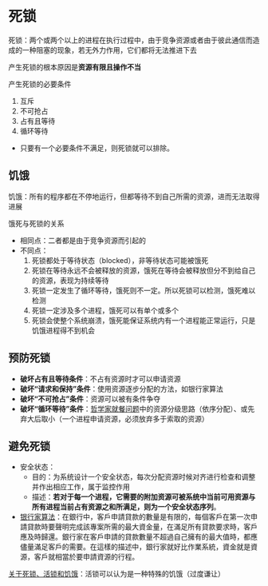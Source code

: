 # 死锁
<codepub>死锁</codepub>：两个或两个以上的进程在执行过程中，由于竞争资源或者由于彼此通信而造成的一种阻塞的现象，若无外力作用，它们都将无法推进下去

产生死锁的根本原因是**资源有限且操作不当**

产生死锁的必要条件
  1. <codepub>互斥</codepub>
  3. <codepub>不可抢占</codepub>
  2. <codepub>占有且等待</codepub>
  4. <codepub>循环等待</codepub>
  - 只要有一个必要条件不满足，则死锁就可以排除。

## 饥饿
饥饿：所有的程序都在不停地运行，但都等待不到自己所需的资源，进而无法取得进展

饿死与死锁的关系
- 相同点：二者都是由于竞争资源而引起的
- 不同点：
  1. 死锁都处于等待状态（blocked），非等待状态可能被饿死
  1. 死锁在等待永远不会被释放的资源，饿死在等待会被释放但分不到给自己的资源，表现为持续等待
  1. 死锁一定发生了循环等待，饿死则不一定。所以死锁可以检测，饿死难以检测
  1. 死锁一定涉及多个进程，饿死可以有单个或多个
  1. 死锁会使整个系统崩溃，饿死能保证系统内有一个进程能正常运行，只是饥饿进程得不到机会

## 预防死锁
- **破坏占有且等待条件**：不占有资源时才可以申请资源
- **破坏“请求和保持”条件**：使用资源逐步分配的方法，如银行家算法
- **破坏“不可抢占”条件**：资源可以被有条件争夺
- **破坏“循环等待”条件**：[哲学家就餐问题](#进程调度经典问题)中的资源分级思路（依序分配）、或先弃大后取小（一个进程申请资源，必须放弃多于索取的资源）

## 避免死锁
  - 安全状态：
    - 目的：为系统设计一个安全状态，每次分配资源时候对齐进行检查和调整并作出相应工作，属于监控作用
    - 描述：**若对于每一个进程，它需要的附加资源可被系统中当前可用资源与所有进程当前占有资源之和所满足，则为一个安全状态序列**。
  - [银行家算法](https://zh.wikipedia.org/wiki/%E9%93%B6%E8%A1%8C%E5%AE%B6%E7%AE%97%E6%B3%95)：在銀行中，客戶申請貸款的數量是有限的，每個客戶在第一次申請貸款時要聲明完成該專案所需的最大資金量，在滿足所有貸款要求時，客戶應及時歸還。銀行家在客戶申請的貸款數量不超過自己擁有的最大值時，都應儘量滿足客戶的需要。在這樣的描述中，銀行家就好比作業系統，資金就是資源，客戶就相當於要申請資源的行程。

[关于死锁、活锁和饥饿](https://www.jianshu.com/p/0494ab7c96f9)：活锁可以认为是一种特殊的饥饿（过度谦让）